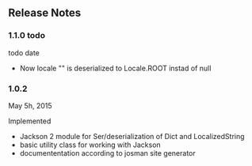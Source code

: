 
## Release Notes


### 1.1.0  todo

todo date

- Now locale "" is deserialized to Locale.ROOT instad of null



### 1.0.2

May 5h, 2015

Implemented

- Jackson 2 module for Ser/deserialization of Dict and LocalizedString
- basic utility class for working with Jackson
- documententation according to josman site generator


